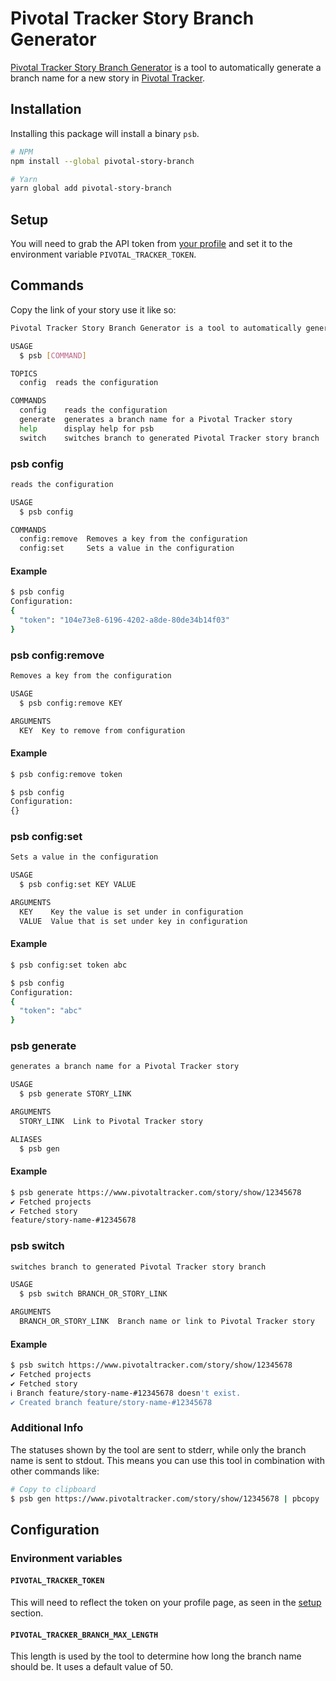 # Pivotal Tracker Story Branch Generator

[Pivotal Tracker Story Branch Generator](https://yarnpkg.com/package/pivotal-story-branch) is a tool to automatically generate a branch name for a new story in [Pivotal Tracker](https://www.pivotaltracker.com/).

## Installation

Installing this package will install a binary `psb`.

```bash
# NPM
npm install --global pivotal-story-branch

# Yarn
yarn global add pivotal-story-branch
```

## Setup

You will need to grab the API token from [your profile](https://www.pivotaltracker.com/profile) and set it to the environment variable `PIVOTAL_TRACKER_TOKEN`.

## Commands

Copy the link of your story use it like so:

```bash
Pivotal Tracker Story Branch Generator is a tool to automatically generate a branch name for a new story in Pivotal Tracker.

USAGE
  $ psb [COMMAND]

TOPICS
  config  reads the configuration

COMMANDS
  config    reads the configuration
  generate  generates a branch name for a Pivotal Tracker story
  help      display help for psb
  switch    switches branch to generated Pivotal Tracker story branch
```

### psb config

```bash
reads the configuration

USAGE
  $ psb config

COMMANDS
  config:remove  Removes a key from the configuration
  config:set     Sets a value in the configuration
```

#### Example

```bash
$ psb config
Configuration:
{
  "token": "104e73e8-6196-4202-a8de-80de34b14f03"
}
```

### psb config:remove

```bash
Removes a key from the configuration

USAGE
  $ psb config:remove KEY

ARGUMENTS
  KEY  Key to remove from configuration
```

#### Example

```bash
$ psb config:remove token

$ psb config
Configuration:
{}
```

### psb config:set

```bash
Sets a value in the configuration

USAGE
  $ psb config:set KEY VALUE

ARGUMENTS
  KEY    Key the value is set under in configuration
  VALUE  Value that is set under key in configuration
```

#### Example

```bash
$ psb config:set token abc

$ psb config
Configuration:
{
  "token": "abc"
}
```

### psb generate

```bash
generates a branch name for a Pivotal Tracker story

USAGE
  $ psb generate STORY_LINK

ARGUMENTS
  STORY_LINK  Link to Pivotal Tracker story

ALIASES
  $ psb gen
```

#### Example

```bash
$ psb generate https://www.pivotaltracker.com/story/show/12345678
✔ Fetched projects
✔ Fetched story
feature/story-name-#12345678
```

### psb switch

```bash
switches branch to generated Pivotal Tracker story branch

USAGE
  $ psb switch BRANCH_OR_STORY_LINK

ARGUMENTS
  BRANCH_OR_STORY_LINK  Branch name or link to Pivotal Tracker story
```

#### Example

```bash
$ psb switch https://www.pivotaltracker.com/story/show/12345678
✔ Fetched projects
✔ Fetched story
ℹ Branch feature/story-name-#12345678 doesn't exist.
✔ Created branch feature/story-name-#12345678
```

### Additional Info

The statuses shown by the tool are sent to stderr, while only the branch name is sent to stdout. This means you can use this tool in combination with other commands like:

```bash
# Copy to clipboard
$ psb gen https://www.pivotaltracker.com/story/show/12345678 | pbcopy
```

## Configuration

### Environment variables

#### `PIVOTAL_TRACKER_TOKEN`

This will need to reflect the token on your profile page, as seen in the [setup](#setup) section.

#### `PIVOTAL_TRACKER_BRANCH_MAX_LENGTH`

This length is used by the tool to determine how long the branch name should be. It uses a default value of 50.
